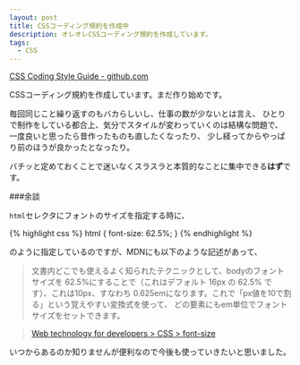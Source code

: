 ```yaml
---
layout: post
title: CSSコーディング規約を作成中
description: オレオレCSSコーディング規約を作成しています。
tags:
  - CSS
---
```


[CSS Coding Style Guide - github.com][1]

CSSコーディング規約を作成しています。まだ作り始めです。

毎回同じこと繰り返すのもバカらしいし、仕事の数が少ないとは言え、
ひとりで制作をしている都合上、気分でスタイルが変わっていくのは結構な問題で、
一度良いと思ったら昔作ったものも直したくなったり、
少し経ってからやっぱり前のほうが良かったとなったり。

バチッと定めておくことで迷いなくスラスラと本質的なことに集中できる**はず**です。

###余談

`html`セレクタにフォントのサイズを指定する時に、

{% highlight css %}
html {
  font-size: 62.5%;
}
{% endhighlight %}

のように指定しているのですが、MDNにも以下のような記述があって、

> 文書内どこでも使えるよく知られたテクニックとして、bodyのフォントサイズを
62.5%にすることで（これはデフォルト 16px の 62.5% です）、これは10px、すなわち
0.625emになります。これで「px値を10で割る」という覚えやすい変換式を使って、
どの要素にもem単位でフォントサイズをセットできます。

> [Web technology for developers > CSS > font-size][2]

いつからあるのか知りませんが便利なので今後も使っていきたいと思いました。


 [1]: https://github.com/nagaki/snippet/tree/master/css
 [2]: https://developer.mozilla.org/ja/docs/Web/CSS/font-size#Em
